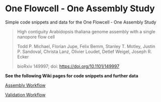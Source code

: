 # One Flowcell - One Assembly Study

Simple code snippets and data for the One Flowcell - One Assembly Study

>High contiguity Arabidopsis thaliana genome assembly with a single nanopore flow cell
>
>Todd P. Michael, Florian Jupe, Felix Bemm, Stanley T. Motley, Justin P. Sandoval, Christa Lanz, Olivier Loudet, Detlef Weigel, Joseph R. Ecker
>
>bioRxiv 149997; doi: https://doi.org/10.1101/149997

**See the following Wiki pages for code snippets and further data**

[Assembly Workflow](https://github.com/fbemm/onefc-oneasm/wiki/Assembly)

[Validation Workflow](https://github.com/fbemm/onefc-oneasm/wiki/Validation)
